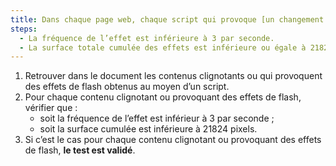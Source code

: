 ```yaml
---
title: Dans chaque page web, chaque script qui provoque [un changement brusque de luminosité ou un effet de flash](#changement-brusque-de-luminosite-ou-effet-de-flash) vérifie-t-il une de ces conditions ?
steps:
  - La fréquence de l’effet est inférieure à 3 par seconde.
  - La surface totale cumulée des effets est inférieure ou égale à 21824 pixels.
---
```


1. Retrouver dans le document les contenus clignotants ou qui provoquent des effets de flash obtenus au moyen d’un script.
2. Pour chaque contenu clignotant ou provoquant des effets de flash, vérifier que :
   - soit la fréquence de l’effet est inférieur à 3 par seconde ;
   - soit la surface cumulée est inférieure à 21824 pixels.
3. Si c’est le cas pour chaque contenu clignotant ou provoquant des effets de flash, **le test est validé**.

